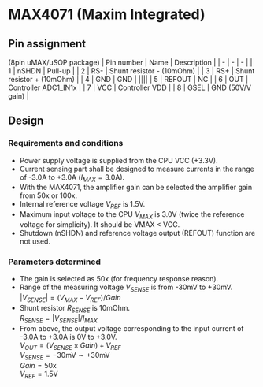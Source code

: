 # MAX4071 (Maxim Integrated)

## Pin assignment

(8pin uMAX/uSOP package)
| Pin number | Name | Description |
| - | - | - |
| 1 | nSHDN | Pull-up |
| 2 | RS- | Shunt resistor - (10mOhm) |
| 3 | RS+ | Shunt resistor + (10mOhm) |
| 4 | GND | GND |
||||
| 5 | REFOUT | NC |
| 6 | OUT | Controller ADC1_IN1x |
| 7 | VCC | Controller VDD |
| 8 | GSEL | GND (50V/V gain) |

## Design

### Requirements and conditions

+ Power supply voltage is supplied from the CPU VCC (+3.3V).
+ Current sensing part shall be designed to measure currents in the range of -3.0A to +3.0A ($I_{MAX} = 3.0 \mathrm{A}$).
+ With the MAX4071, the amplifier gain can be selected the amplifier gain from 50x or 100x.
+ Internal reference voltage $V_{REF}$ is 1.5V.
+ Maximum input voltage to the CPU $V_{MAX}$ is 3.0V (twice the reference voltage for simplicity). It should be VMAX < VCC.
+ Shutdown (nSHDN) and reference voltage output (REFOUT) function are not used.

### Parameters determined

+ The gain is selected as 50x (for frequency response reason).
+ Range of the measuring voltage $V_{SENSE}$ is from -30mV to +30mV.  
  $|V_{SENSE}| = (V_{MAX} - V_{REF}) / Gain$
+ Shunt resistor $R_{SENSE}$ is 10mOhm.  
  $R_{SENSE} = |V_{SENSE}|/I_{MAX}$
+ From above, the output voltage corresponding to the input current of -3.0A to +3.0A is  0V to +3.0V.  
  $V_{OUT} = (V_{SENSE} \times Gain) + V_{REF}$  
  $V_{SENSE} = -30 \mathrm{mV} \sim +30 \mathrm{mV}$  
  $Gain = 50 \mathrm{x}$  
  $V_{REF} = 1.5 \mathrm{V}$
